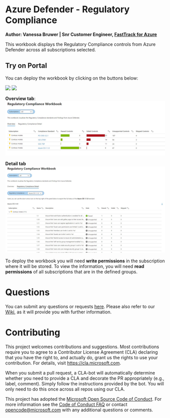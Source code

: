 # Azure Defender - Regulatory Compliance
**Author: Vanessa Bruwer | Snr Customer Engineer, [FastTrack for Azure](https://aka.ms/fasttrackforazure)**

This workbook displays the Regulatory Compliance controls from Azure Defender across all subscriptions selected.

## Try on Portal
You can deploy the workbook by clicking on the buttons below:

<a href="https://portal.azure.com/#create/Microsoft.Template/uri/https%3A%2F%2Fraw.githubusercontent.com%2FAzure%2FAzure-Security-Center%2Fmaster%2FWorkbooks%2FRegulatory%2520Compliance%2FarmTemplate.json" target="_blank"><img src="https://aka.ms/deploytoazurebutton"/></a>
<a href="https://portal.azure.us/#create/Microsoft.Template/uri/https%3A%2F%2Fraw.githubusercontent.com%2FAzure%2FAzure-Security-Center%2Fmaster%2FWorkbooks%2FRegulatory%2520Compliance%2FarmTemplate.json" target="_blank"><img src="https://aka.ms/deploytoazuregovbutton"/></a>

**Overview tab**:
![Workbook Overview](./regulatorycompliance1.jpg)

**Detail tab**
![Workbook Overview2](./regulatorycompliance2.jpg)

To deploy the workbook you will need **write permissions** in the subscription where it will be stored. To view the information, you will need **read permissions** of all subscriptions that are in the defined groups.

# Questions
You can submit any questions or requests [here](https://github.com/Azure/Azure-Security-Center/issues). Please also refer to our [Wiki](https://github.com/Azure/Azure-Security-Center/wiki#resources), as it will provide you with further information.

# Contributing

This project welcomes contributions and suggestions.  Most contributions require you to agree to a
Contributor License Agreement (CLA) declaring that you have the right to, and actually do, grant us
the rights to use your contribution. For details, visit https://cla.microsoft.com.

When you submit a pull request, a CLA-bot will automatically determine whether you need to provide
a CLA and decorate the PR appropriately (e.g., label, comment). Simply follow the instructions
provided by the bot. You will only need to do this once across all repos using our CLA.

This project has adopted the [Microsoft Open Source Code of Conduct](https://opensource.microsoft.com/codeofconduct/).
For more information see the [Code of Conduct FAQ](https://opensource.microsoft.com/codeofconduct/faq/) or
contact [opencode@microsoft.com](mailto:opencode@microsoft.com) with any additional questions or comments.
